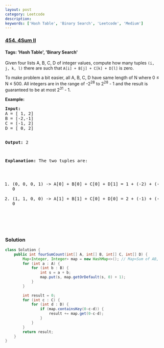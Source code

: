 ```yaml
---
layout: post
category: Leetcode
description: 
keywords: ['Hash Table', 'Binary Search', 'Leetcode', 'Medium']
---
```

### [454. 4Sum II](https://leetcode.com/problems/4sum-ii)

#### Tags: 'Hash Table', 'Binary Search'

<div class="content__u3I1 question-content__JfgR"><div><p>Given four lists A, B, C, D of integer values, compute how many tuples <code>(i, j, k, l)</code> there are such that <code>A[i] + B[j] + C[k] + D[l]</code> is zero.</p>
<p>To make problem a bit easier, all A, B, C, D have same length of N where 0 ≤ N ≤ 500. All integers are in the range of -2<sup>28</sup> to 2<sup>28</sup> - 1 and the result is guaranteed to be at most 2<sup>31</sup> - 1.</p>
<p><b>Example:</b></p>
<pre><b>Input:</b>
A = [ 1, 2]
B = [-2,-1]
C = [-1, 2]
D = [ 0, 2]

<b>Output:</b>
2

<b>Explanation:</b>
The two tuples are:
1. (0, 0, 0, 1) -&gt; A[0] + B[0] + C[0] + D[1] = 1 + (-2) + (-1) + 2 = 0
2. (1, 1, 0, 0) -&gt; A[1] + B[1] + C[0] + D[0] = 2 + (-1) + (-1) + 0 = 0
</pre>
<p> </p>
</div></div>

### Solution
```java
class Solution {
    public int fourSumCount(int[] A, int[] B, int[] C, int[] D) {
        Map<Integer, Integer> map = new HashMap<>(); // Map<Sum of AB, frequency>
        for (int a : A) {
            for (int b : B) {
                int s = a + b;
                map.put(s, map.getOrDefault(s, 0) + 1);
            }
        }
        
        int result = 0;
        for (int c : C) {
            for (int d : D) {
                if (map.containsKey(0-c-d)) {
                    result += map.get(0-c-d);
                }
            }
        }
        return result;
    }
}
```
